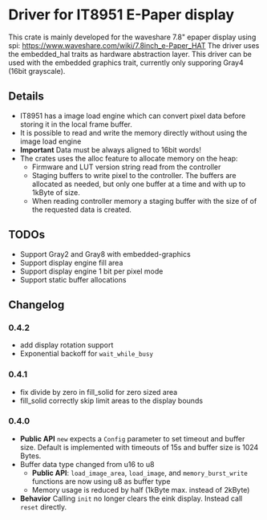 # Driver for IT8951 E-Paper display

This crate is mainly developed for the waveshare 7.8" epaper display using spi:
https://www.waveshare.com/wiki/7.8inch_e-Paper_HAT
The driver uses the embedded_hal traits as hardware abstraction layer.
This driver can be used with the embedded graphics trait, currently only supporing Gray4 (16bit grayscale).

## Details
- IT8951 has a image load engine which can convert pixel data before storing it in the local frame  buffer.
- It is possible to read and write the memory directly without using the image load engine
- **Important** Data must be always aligned to 16bit words!
- The crates uses the alloc feature to allocate memory on the heap:
    - Firmware and LUT version string read from the controller
    - Staging buffers to write pixel to the controller. The buffers are allocated as needed, but only one buffer at a time and with up to 1kByte of size.
    - When reading controller memory a staging buffer with the size of of the requested data is created.


## TODOs
- Support Gray2 and Gray8 with embedded-graphics
- Support display engine fill area
- Support display engine 1 bit per pixel mode
- Support static buffer allocations

## Changelog

### 0.4.2
- add display rotation support
- Exponential backoff for `wait_while_busy`

### 0.4.1
- fix divide by zero in fill_solid for zero sized area
- fill_solid correctly skip limit areas to the display bounds

### 0.4.0
- **Public API** `new` expects a `Config` parameter to set timeout and buffer size. Default is implemented with timeouts of 15s and buffer size is 1024 Bytes.    
- Buffer data type changed from u16 to u8
    - **Public API**: `load_image_area`, `load_image`, and `memory_burst_write` functions are now using u8 as buffer type
    - Memory usage is reduced by half (1kByte max. instead of 2kByte)
- **Behavior** Calling `init` no longer clears the eink display. Instead call `reset` directly.
